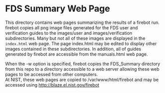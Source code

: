 # FDS Summary Web Page

This directory contains web pages summarizing the results of a firebot run.
firebot copies all png image files generated for the FDS user and verification guides
to the images/user and images/verification subdirectories.
Many but not all of these images are displayed in the `index.html`
web page. The page index.html may be edited to display other images contained in these subdirectories.
In addition, all of guides generated by firebot are accessible from the manuals.html web page.

When the -w option is specified, firebot copies the FDS_Summary directory from this repo to a directory accessible 
to a web server allowing these web pages to be accessed from other computers.  
At NIST, these web pages are copied to /var/www/html/firebot and may be accessed using http://blaze.el.nist.gov/firebot
